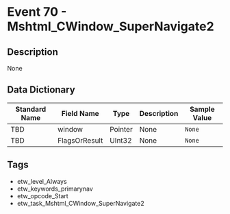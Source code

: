 # Event 70 - Mshtml_CWindow_SuperNavigate2

## Description
None

## Data Dictionary
|Standard Name|Field Name|Type|Description|Sample Value|
|---|---|---|---|---|
|TBD|window|Pointer|None|`None`|
|TBD|FlagsOrResult|UInt32|None|`None`|

## Tags
* etw_level_Always
* etw_keywords_primarynav
* etw_opcode_Start
* etw_task_Mshtml_CWindow_SuperNavigate2